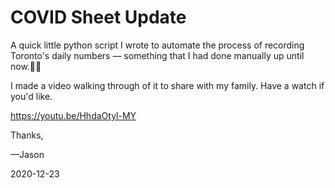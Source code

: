# COVID Sheet Update
A quick little python script I wrote to automate the process of recording Toronto's daily numbers — something that I had done manually up until now.🤦‍♂️

I made a video walking through of it to share with my family. Have a watch if you'd like.

https://youtu.be/HhdaOtyl-MY

Thanks,

—Jason

2020-12-23
